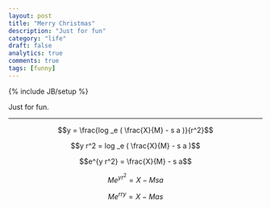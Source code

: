 ```yaml
---
layout: post
title: "Merry Christmas"
description: "Just for fun"
category: "life"
draft: false
analytics: true
comments: true
tags: [funny]
---
```

{% include JB/setup %}

Just for fun.

---

$$y = \frac{log _e ( \frac{X}{M} - s a )}{r^2}$$

$$y r^2 = log _e ( \frac{X}{M} - s a )$$

$$e^{y r^2} = \frac{X}{M} - s a$$

$$M e^{y r^2} = X - M s a$$

$$M e^{r r y} = X - M a s$$
